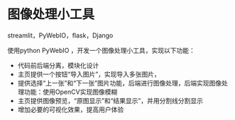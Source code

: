 # 图像处理小工具
streamlit，PyWebIO，flask，Django 


使用python PyWebIO ，开发一个图像处理小工具，实现以下功能：
- 代码前后端分离，模块化设计
- 主页提供一个按钮“导入图片”，实现导入多张图片，
- 提供选择“上一张”和“下一张”图片功能，后端进行图像处理，后端实现图像处理功能：使用OpenCV实现图像模糊
- 主页提供图像预览，“原图显示”和“结果显示”，并用分割线分割显示
- 增加必要的可视化效果，提高用户体验

